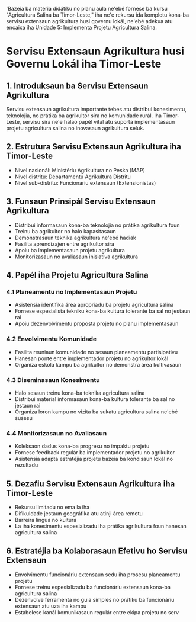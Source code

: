 'Bazeia ba materia didátiku no planu aula ne'ebé fornese ba kursu "Agricultura Salina ba Timor-Leste," iha ne'e rekursu ida kompletu kona-ba servisu extensaun agrikultura husi governu lokál, ne'ebé adekua atu encaixa iha Unidade 5: Implementa Projetu Agricultura Salina.

# Servisu Extensaun Agrikultura husi Governu Lokál iha Timor-Leste

## 1. Introduksaun ba Servisu Extensaun Agrikultura

Servisu extensaun agrikultura importante tebes atu distribui konesimentu, teknolojia, no prátika ba agrikultor sira no komunidade rurál. Iha Timor-Leste, servisu sira ne'e halao papél vital atu suporta implementasaun projetu agricultura salina no inovasaun agrikultura seluk.

## 2. Estrutura Servisu Extensaun Agrikultura iha Timor-Leste

- Nivel nasionál: Ministériu Agrikultura no Peska (MAP)
- Nivel distritu: Departamentu Agrikultura Distritu
- Nivel sub-distritu: Funcionáriu extensaun (Extensionistas)

## 3. Funsaun Prinsipál Servisu Extensaun Agrikultura

- Distribui informasaun kona-ba teknolojia no prátika agrikultura foun
- Treinu ba agrikultor no halo kapasitasaun
- Demonstrasaun teknika agrikultura ne'ebé hadiak
- Fasilita aprendizajen entre agrikultor sira
- Apoiu ba implementasaun projetu agrikultura
- Monitorizasaun no avaliasaun inisiativa agrikultura

## 4. Papél iha Projetu Agricultura Salina

### 4.1 Planeamentu no Implementasaun Projetu
- Asistensia identifika área apropriadu ba projetu agricultura salina
- Fornese espesialista tekniku kona-ba kultura tolerante ba sal no jestaun rai
- Apoiu dezenvolvimentu proposta projetu no planu implementasaun

### 4.2 Envolvimentu Komunidade
- Fasilita reuniaun komunidade no sesaun planeamentu partisipativu
- Hanesan ponte entre implementador projetu no agrikultor lokál
- Organiza eskola kampu ba agrikultor no demonstra área kultivasaun

### 4.3 Diseminasaun Konesimentu
- Halo sesaun treinu kona-ba teknika agricultura salina
- Distribui material informasaun kona-ba kultura tolerante ba sal no jestaun rai
- Organiza loron kampu no vizita ba sukatu agricultura salina ne'ebé susesu

### 4.4 Monitorizasaun no Avaliasaun
- Koleksaon dadus kona-ba progresu no impaktu projetu
- Fornese feedback regulár ba implementador projetu no agrikultor
- Asistensia adapta estratéjia projetu bazeia ba kondisaun lokál no rezultadu

## 5. Dezafiu Servisu Extensaun Agrikultura iha Timor-Leste

- Rekursu limitadu no ema la iha
- Difikuldade jestaun geográfika atu atinji área remotu
- Barreira lingua no kultura
- La iha konesimentu espesializadu iha prátika agrikultura foun hanesan agricultura salina

## 6. Estratéjia ba Kolaborasaun Efetivu ho Servisu Extensaun

- Envolvimentu funcionáriu extensaun sedu iha prosesu planeamentu projetu
- Fornese treinu espesializadu ba funcionáriu extensaun kona-ba agricultura salina
- Dezenvolve ferramenta no guia simples no prátiku ba funcionáriu extensaun atu uza iha kampu
- Estabelese kanál komunikasaun regulár entre ekipa projetu no serv